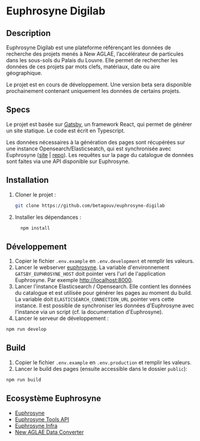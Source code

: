 # Euphrosyne Digilab

## Description

Euphrosyne Digilab est une plateforme référençant les données de recherche des projets menés à New AGLAE, l’accélérateur de particules dans les sous-sols du Palais du Louvre. Elle permet de rechercher les données de ces projets par mots clefs, matériaux, date ou aire géographique.

Le projet est en cours de développement. Une version beta sera disponible prochainement contenant uniquement les données de certains projets.

## Specs

Le projet est basée sur [Gatsby](https://www.gatsbyjs.com/), un framework React, qui permet de générer un site statique. Le code est écrit en Typescript.

Les données nécessaires à la génération des pages sont récupérées sur une instance Opensearch/Elasticseatch, qui est synchronisée avec Euphrosyne ([site](https://euphrosyne.beta.gouv.fr/login/?next=/) | [repo](https://github.com/betagouv/euphrosyne)). Les requêtes sur la page du catalogue de données sont faites via une API disponible sur Euphrosyne.

## Installation

1. Cloner le projet :

   ```bash
   git clone https://github.com/betagouv/euphrosyne-digilab
   ```

2. Installer les dépendances :

   ```bash
     npm install
   ```

## Développement

1. Copier le fichier `.env.example` en `.env.development` et remplir les valeurs.
2. Lancer le webserver [euphrosyne](https://github.com/betagouv/euphrosyne). La variable d'environnement `GATSBY_EUPHROSYNE_HOST` doit pointer vers l'url de l'application Euphrosyne. Par exemple [http://localhost:8000](http://localhost:8000).
3. Lancer l'instance Elasticsearch / Opensearch. Elle contient les données du catalogue et est utilisée pour générer les pages au moment du build. La variable doit `ELASTICSEARCH_CONNECTION_URL` pointer vers cette instance. Il est possible de synchroniser les données d'Euphrosyne avec l'instance via un script (cf. la documentation d'Euphrosyne).
4. Lancer le serveur de développement :

```bash
npm run develop
```

## Build

1. Copier le fichier `.env.example` en `.env.production` et remplir les valeurs.
2. Lancer le build des pages (ensuite accessible dans le dossier `public`):

```bash
npm run build
```

## Ecosystème Euphrosyne

- [Euphrosyne](https://github.com/betagouv/euphrosyne)
- [Euphrosyne Tools API](https://github.com/betagouv/euphrosyne-tools-api)
- [Euphrosyne Infra](https://github.com/betagouv/euphrosyne-tools-infra)
- [New AGLAE Data Converter](https://github.com/betagouv/new-aglae-data-converter)

